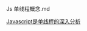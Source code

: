 Js 单线程概念.md

[Javascript是单线程的深入分析](http://www.cnblogs.com/Mainz/p/3552717.html)

[](http://www.cnblogs.com/whitewolf/p/javascript-single-thread-and-browser-event-loop.html)